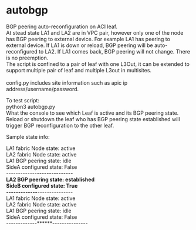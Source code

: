 # autobgp
BGP peering auto-reconfiguration on ACI leaf. </br>
At stead state LA1 and LA2 are in VPC pair, however only one of the node has BGP peering to external device. For example LA1 has peering to external device. 
If LA1 is down or reload, BGP peering will be auto-reconfigured to LA2. 
If LA1 comes back, BGP peering will not change. There is no preemption. </br>
The script is confined to a pair of leaf with one L3Out, it can be extended to support multiple pair of leaf and multiple L3out in multisites.</br></br>
config.py includes site information such as apic ip address/username/password.</br>

To test script:</br>
python3 autobgp.py </br>
What the console to see which Leaf is active and its BGP peering state.</br>
Reload or shutdown the leaf who has BGP peering state established will trigger BGP reconfiguration to the other leaf.</br>

Sample state info:</br>

LA1 fabric Node state:  active</br>
LA2 fabric Node state:  active</br>
LA1 BGP peering state: idle</br>
SideA configured state: False</br>
-------------******---------------</br>
LA2 BGP peering state: established</br>
SideB configured state: True</br>
-------------******---------------</br>
LA1 fabric Node state:  active</br>
LA2 fabric Node state:  active</br>
LA1 BGP peering state: idle</br>
SideA configured state: False</br>
-------------******---------------</br>